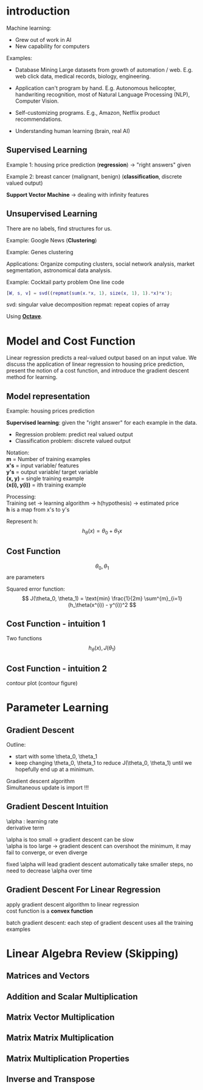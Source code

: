 # introduction 

Machine learning:
* Grew out of work in AI
* New capability for computers

Examples:
* Database Mining
Large datasets from growth of automation / web. E.g. web click data, medical records, biology, engineering.

* Application can't program by hand. E.g. Autonomous helicopter, handwriting recognition, most of Natural Language Processing (NLP), Computer Vision.

* Self-customizing programs. E.g., Amazon, Netflix product recommendations.

* Understanding human learning (brain, real AI)

## Supervised Learning
Example 1: housing price prediction (__regression__) -> "right answers" given

Example 2: breast cancer (malignant, benign) (__classification__, discrete valued output)

__Support Vector Machine__ -> dealing with infinity features 

## Unsupervised Learning
There are no labels, find structures for us.

Example: Google News (__Clustering__)

Example: Genes clustering

Applications: Organize computing clusters, social network analysis, market segmentation, astronomical data analysis.

Example: Cocktail party problem
One line code
```matlab
[W, s, v] = svd((repmat(sum(x.*x, 1), size(x, 1), 1).*x)*x');
```

svd: singular value decomposition
repmat: repeat copies of array

Using [__Octave__](https://www.gnu.org/software/octave/).



# Model and Cost Function

Linear regression predicts a real-valued output based on an input value. We discuss the application of linear regression to housing price prediction, present the notion of a cost function, and introduce the gradient descent method for learning.

## Model representation
Example: housing prices prediction 

__Supervised learning__: given the "right answer" for each example in the data.

* Regression problem: predict real valued output
* Classification problem: discrete valued output


Notation:  
__m__ = Number of training examples  
__x's__ = input variable/ features  
__y's__ = output variable/ target variable  
__(x, y)__ = single training example  
__(x(i), y(i))__ = ith training example  

Processing:  
Training set -> learning algorithm -> h(hypothesis) -> estimated price  
__h__ is a map from x's to y's

Represent h:  
$$ h_\theta(x) = \theta_0 + \theta_1 x $$

## Cost Function
$$ \theta_0, \theta_1 $$ are parameters

Squared error function:  
$$ J(\theta_0, \theta_1) = \text{min} \frac{1}{2m} \sum^{m}_{i=1} (h_\theta(x^(i)) - y^(i))^2 $$ 

## Cost Function - intuition 1

Two functions $$ h_{\theta}(x), J(\theta_1) $$

## Cost Function - intuition 2

contour plot (contour figure)

# Parameter Learning

## Gradient Descent
Outline:
* start with some \theta_0, \theta_1
* keep changing \theta_0, \theta_1 to reduce J(\theta_0, \theta_1) until we hopefully end up at a minimum.

Gradient descent algorithm  
Simultaneous update is import !!! 

## Gradient Descent Intuition
\alpha : learning rate  
derivative term  

\alpha is too small -> gradient descent can be slow  
\alpha is too large -> gradient descent can overshoot the minimum, it may fail to converge, or even diverge  

fixed \alpha will lead gradient descent  automatically take smaller steps, no need to decrease \alpha over time


## Gradient Descent For Linear Regression
apply gradient descent algorithm to linear regression  
cost function is a __convex function__  

batch gradient descent: each step of gradient descent uses all the training examples


# Linear Algebra Review (Skipping)

## Matrices and Vectors

## Addition and Scalar Multiplication

## Matrix Vector Multiplication

## Matrix Matrix Multiplication

## Matrix Multiplication Properties

## Inverse and Transpose

